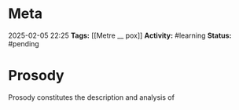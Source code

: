 # Meta
2025-02-05 22:25
**Tags:** [[Metre __ pox]]
**Activity:** #learning 
**Status:** #pending 

# Prosody
Prosody constitutes the description and analysis of 